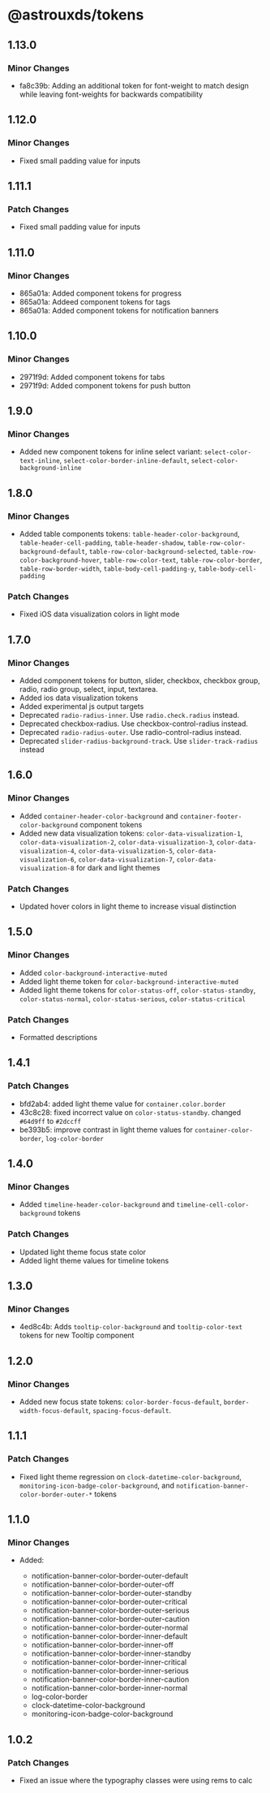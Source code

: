 # @astrouxds/tokens

## 1.13.0

### Minor Changes

- fa8c39b: Adding an additional token for font-weight to match design while leaving font-weights for backwards compatibility

## 1.12.0

### Minor Changes

- Fixed small padding value for inputs

## 1.11.1

### Patch Changes

- Fixed small padding value for inputs

## 1.11.0

### Minor Changes

- 865a01a: Added component tokens for progress
- 865a01a: Addeed component tokens for tags
- 865a01a: Added component tokens for notification banners

## 1.10.0

### Minor Changes

- 2971f9d: Added component tokens for tabs
- 2971f9d: Added component tokens for push button

## 1.9.0

### Minor Changes

- Added new component tokens for inline select variant: `select-color-text-inline`, `select-color-border-inline-default`, `select-color-background-inline`

## 1.8.0

### Minor Changes

- Added table components tokens: `table-header-color-background`, `table-header-cell-padding`, `table-header-shadow`, `table-row-color-background-default`, `table-row-color-background-selected`, `table-row-color-background-hover`, `table-row-color-text`, `table-row-color-border`, `table-row-border-width`, `table-body-cell-padding-y`, `table-body-cell-padding`

### Patch Changes

- Fixed iOS data visualization colors in light mode

## 1.7.0

### Minor Changes

- Added component tokens for button, slider, checkbox, checkbox group, radio, radio group, select, input, textarea.
- Added ios data visualization tokens
- Added experimental js output targets
- Deprecated `radio-radius-inner`. Use `radio.check.radius` instead.
- Deprecated checkbox-radius. Use checkbox-control-radius instead.
- Deprecated `radio-radius-outer`. Use radio-control-radius instead.
- Deprecated `slider-radius-background-track`. Use `slider-track-radius` instead

## 1.6.0

### Minor Changes

- Added `container-header-color-background` and `container-footer-color-background` component tokens
- Added new data visualization tokens: `color-data-visualization-1`, `color-data-visualization-2`, `color-data-visualization-3`, `color-data-visualization-4`, `color-data-visualization-5`, `color-data-visualization-6`, `color-data-visualization-7`, `color-data-visualization-8` for dark and light themes

### Patch Changes

- Updated hover colors in light theme to increase visual distinction

## 1.5.0

### Minor Changes

- Added `color-background-interactive-muted`
- Added light theme token for `color-background-interactive-muted`
- Added light theme tokens for `color-status-off`, `color-status-standby`, `color-status-normal`, `color-status-serious`, `color-status-critical`

### Patch Changes

- Formatted descriptions

## 1.4.1

### Patch Changes

- bfd2ab4: added light theme value for `container.color.border`
- 43c8c28: fixed incorrect value on `color-status-standby`. changed `#64d9ff` to `#2dccff`
- be393b5: improve contrast in light theme values for `container-color-border`, `log-color-border`

## 1.4.0

### Minor Changes

- Added `timeline-header-color-background` and `timeline-cell-color-background` tokens

### Patch Changes

- Updated light theme focus state color
- Added light theme values for timeline tokens

## 1.3.0

### Minor Changes

- 4ed8c4b: Adds `tooltip-color-background` and `tooltip-color-text` tokens for new Tooltip component

## 1.2.0

### Minor Changes

- Added new focus state tokens: `color-border-focus-default`, `border-width-focus-default`, `spacing-focus-default`.

## 1.1.1

### Patch Changes

- Fixed light theme regression on `clock-datetime-color-background`, `monitoring-icon-badge-color-background`, and `notification-banner-color-border-outer-*` tokens

## 1.1.0

### Minor Changes

- Added:

  - notification-banner-color-border-outer-default
  - notification-banner-color-border-outer-off
  - notification-banner-color-border-outer-standby
  - notification-banner-color-border-outer-critical
  - notification-banner-color-border-outer-serious
  - notification-banner-color-border-outer-caution
  - notification-banner-color-border-outer-normal
  - notification-banner-color-border-inner-default
  - notification-banner-color-border-inner-off
  - notification-banner-color-border-inner-standby
  - notification-banner-color-border-inner-critical
  - notification-banner-color-border-inner-serious
  - notification-banner-color-border-inner-caution
  - notification-banner-color-border-inner-normal
  - log-color-border
  - clock-datetime-color-background
  - monitoring-icon-badge-color-background

## 1.0.2

### Patch Changes

- Fixed an issue where the typography classes were using rems to calc
